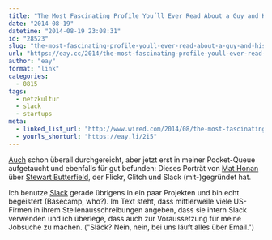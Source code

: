 ```yaml
---
title: "The Most Fascinating Profile You´ll Ever Read About a Guy and His Boring Startup"
date: "2014-08-19"
datetime: "2014-08-19 23:08:31"
id: "28523"
slug: "the-most-fascinating-profile-youll-ever-read-about-a-guy-and-his-boring-startup"
url: "https://eay.cc/2014/the-most-fascinating-profile-youll-ever-read-about-a-guy-and-his-boring-startup/"
author: "eay"
format: "link"
categories:
  - 0815
tags:
  - netzkultur
  - slack
  - startups
meta:
  - linked_list_url: "http://www.wired.com/2014/08/the-most-fascinating-profile-youll-ever-read-about-a-guy-and-his-boring-startup"
  - yourls_shorturl: "https://eay.li/2i5"
---
```


[Auch](//eay.cc/2014/humans-need-not-apply/) schon überall durchgereicht, aber jetzt erst in meiner Pocket-Queue aufgetaucht und ebenfalls für gut befunden: Dieses Porträt von [Mat Honan](https://twitter.com/mat) über [Stewart Butterfield](https://en.wikipedia.org/wiki/Stewart_Butterfield), der Flickr, Glitch und Slack (mit-)gegründet hat.

Ich benutze [Slack](https://slack.com/) gerade übrigens in ein paar Projekten und bin echt begeistert (Basecamp, who?). Im Text steht, dass mittlerweile viele US-Firmen in ihrem Stellenausschreibungen angeben, dass sie intern Slack verwenden und ich überlege, dass auch zur Voraussetzung für meine Jobsuche zu machen. ("Släck? Nein, nein, bei uns läuft alles über Email.")
